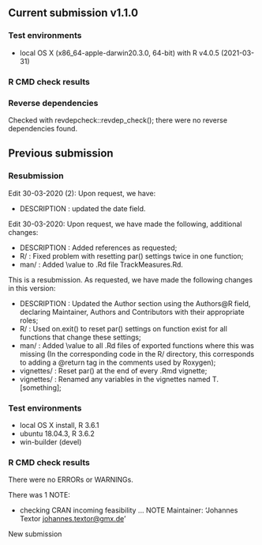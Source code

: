 
## Current submission v1.1.0


### Test environments
* local OS X (x86_64-apple-darwin20.3.0, 64-bit) with R v4.0.5 (2021-03-31)

### R CMD check results


### Reverse dependencies

Checked with revdepcheck::revdep_check(); there were no reverse dependencies found.


## Previous submission

### Resubmission
Edit 30-03-2020 (2): Upon request, we have:

* DESCRIPTION : updated the date field.

Edit 30-03-2020: Upon request, we have made the following, additional changes:

* DESCRIPTION : Added references as requested;
* R/ : Fixed problem with resetting par() settings twice in one function;
* man/ : Added \value to .Rd file TrackMeasures.Rd.

This is a resubmission. As requested, we have made the following changes in this version:

* DESCRIPTION : Updated the Author section using the Authors@R field, declaring 
	Maintainer, Authors and Contributors with their appropriate roles;
* R/ : Used on.exit() to reset par() settings on function exist for all functions that 
	change these settings;
* man/ : Added \value to all .Rd files of exported functions where this was missing (In the
	corresponding code in the R/ directory, this corresponds to adding a @return tag
	in the comments used by Roxygen);
* vignettes/ : Reset par() at the end of every .Rmd vignette;
* vignettes/ : Renamed any variables in the vignettes named T.[something];


### Test environments
* local OS X install, R 3.6.1
* ubuntu 18.04.3, R 3.6.2
* win-builder (devel)

### R CMD check results
There were no ERRORs or WARNINGs. 

There was 1 NOTE:

* checking CRAN incoming feasibility ... NOTE
Maintainer: ‘Johannes Textor <johannes.textor@gmx.de>’

New submission
